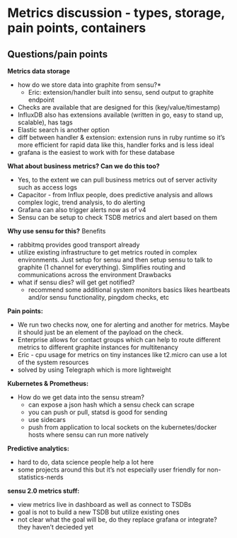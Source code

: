 
# Metrics discussion - types, storage, pain points, containers

## Questions/pain points

**Metrics data storage**
* how do we store data into graphite from sensu?*
	* Eric: extension/handler built into sensu, send output to graphite endpoint
* Checks are available that are designed for this (key/value/timestamp)
* InfluxDB also has extensions available (written in go, easy to stand up, scalable), has tags
* Elastic search is another option
* diff between handler & extension: extension runs in ruby runtime so it’s more efficient for rapid data like this, handler forks and is less ideal
* grafana is the easiest to work with for these database

**What about business metrics? Can we do this too?**
* Yes, to the extent we can pull business metrics out of server activity such as access logs
* Capacitor - from Influx people, does predictive analysis and allows complex logic, trend analysis, to do alerting
* Grafana can also trigger alerts now as of v4
* Sensu can be setup to check TSDB metrics and alert based on them


**Why use sensu for this?**
Benefits
* rabbitmq provides good transport already
* utilize existing infrastructure to get metrics routed in complex environments.  Just setup for sensu and then setup sensu to talk to graphite (1 channel for everything).  Simplifies routing and communications across the environment
Drawbacks
* what if sensu dies?  will get get notified?
    * recommend some additional system monitors basics likes heartbeats and/or sensu functionality, pingdom checks, etc

**Pain points:**
* We run two checks now, one for alerting and another for metrics.  Maybe it should just be an element of the payload on the check.
* Enterprise allows for contact groups which can help to route different metrics to different graphite instances for multitenancy
* Eric - cpu usage for metrics on tiny instances like t2.micro can use a lot of the system resources
* solved by using Telegraph which is more lightweight

**Kubernetes & Prometheus:**
* How do we get data into the sensu stream?
	* can expose a json hash which a sensu check can scrape
	* you can push or pull, statsd is good for sending
	* use sidecars
	* push from application to local sockets on the kubernetes/docker hosts where sensu can run more natively

**Predictive analytics:**
* hard to do, data science people help a lot here
* some projects around this but it’s not especially user friendly for non-statistics-nerds

**sensu 2.0 metrics stuff:**
* view metrics live in dashboard as well as connect to TSDBs
* goal is not to build a new TSDB but utilize existing ones
* not clear what the goal will be, do they replace grafana or integrate?  they haven’t decieded yet
